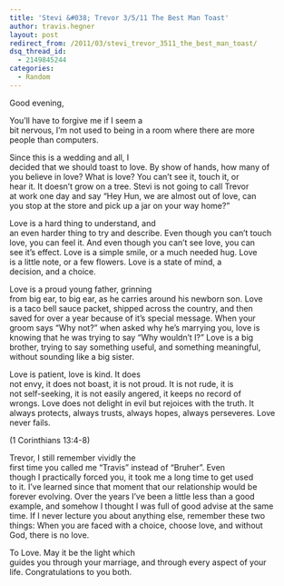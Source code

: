 ```yaml
---
title: 'Stevi &#038; Trevor 3/5/11 The Best Man Toast'
author: travis.hegner
layout: post
redirect_from: /2011/03/stevi_trevor_3511_the_best_man_toast/
dsq_thread_id:
  - 2149845244
categories:
  - Random
---
```

<meta http-equiv="CONTENT-TYPE" content="text/html; charset=utf-8" />

  


<title>
</title>

  


<meta name="GENERATOR" content="OpenOffice.org 3.2  (Unix)" />


<p style="margin-bottom: 0in">
  Good evening,
</p>

<p style="margin-bottom: 0in">
</p>

<p style="margin-bottom: 0in">
  You&#8217;ll have to forgive me if I seem a<br /> bit nervous, I&#8217;m not used to being in a room where there are more<br /> people than computers.
</p>

<p style="margin-bottom: 0in">
</p>

<p style="margin-bottom: 0in">
  Since this is a wedding and all, I<br /> decided that we should toast to love. By show of hands, how many of<br /> you believe in love? What is love? You can&#8217;t see it, touch it, or<br /> hear it. It doesn&#8217;t grow on a tree. Stevi is not going to call Trevor<br /> at work one day and say &#8220;Hey Hun, we are almost out of love, can<br /> you stop at the store and pick up a jar on your way home?&#8221;
</p>

<p style="margin-bottom: 0in">
</p>

<p style="margin-bottom: 0in">
  Love is a hard thing to understand, and<br /> an even harder thing to try and describe. Even though you can&#8217;t touch<br /> love, you can feel it. And even though you can&#8217;t see love, you can<br /> see it&#8217;s effect. Love is a simple smile, or a much needed hug. Love<br /> is a little note, or a few flowers. Love is a state of mind, a<br /> decision, and a choice.
</p>

<p style="margin-bottom: 0in">
</p>

<p style="margin-bottom: 0in">
  Love is a proud young father, grinning<br /> from big ear, to big ear, as he carries around his newborn son. Love<br /> is a taco bell sauce packet, shipped across the country, and then<br /> saved for over a year because of it&#8217;s special message. When your<br /> groom says &#8220;Why not?&#8221; when asked why he&#8217;s marrying you, love is<br /> knowing that he was trying to say &#8220;Why wouldn&#8217;t I?&#8221; Love is a big<br /> brother, trying to say something useful, and something meaningful,<br /> without sounding like a big sister.
</p>

<p style="margin-bottom: 0in">
</p>

<p style="margin-bottom: 0in">
  Love is patient, love is kind. It does<br /> not envy, it does not boast, it is not proud. It is not rude, it is<br /> not self-seeking, it is not easily angered, it keeps no record of<br /> wrongs. Love does not delight in evil but rejoices with the truth. It<br /> always protects, always trusts, always hopes, always perseveres. Love<br /> never fails.
</p>

<p style="margin-bottom: 0in">
  (1 Corinthians 13:4-8)
</p>

<p style="margin-bottom: 0in">
</p>

<p style="margin-bottom: 0in">
  Trevor, I still remember vividly the<br /> first time you called me &#8220;Travis&#8221; instead of &#8220;Bruher&#8221;. Even<br /> though I practically forced you, it took me a long time to get used<br /> to it. I&#8217;ve learned since that moment that our relationship would be<br /> forever evolving. Over the years I&#8217;ve been a little less than a good<br /> example, and somehow I thought I was full of good advise at the same<br /> time. If I never lecture you about anything else, remember these two<br /> things: When you are faced with a choice, choose love, and without<br /> God, there is no love.
</p>

<p style="margin-bottom: 0in">
</p>

<p style="margin-bottom: 0in">
  To Love. May it be the light which<br /> guides you through your marriage, and through every aspect of your<br /> life. Congratulations to you both.
</p>